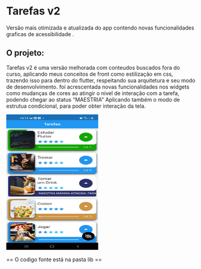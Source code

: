 # Tarefas v2

 Versão mais otimizada e atualizada do app contendo novas funcionalidades graficas de acessibilidade .

## O projeto:
 Tarefas v2 é uma versão melhorada com conteudos buscados fora do curso, aplicando  meus conceitos de front como estilização em css, trazendo isso para dentro do flutter,  respeitando sua arquitetura e seu modo de desenvolvimento.
 foi acrescentada novas funcionalidades nos widgets como mudanças de cores ao atingir o nivel de interação com a tarefa, podendo chegar ao status "MAESTRIA"
 Aplicando também o modo de estrutua condicional, para poder obter interação da tela.

 <img src= "https://github.com/jeffersoncardoso100/Lince-Tech-Academy/blob/master/Flutter%20Stateless%20Stateful%205/Projeto%20%20do%20curso/ProjetoLinceV2/V2.jpeg" width="245" height="360" alt=""> 

 == O codigo fonte está na pasta lib ==
